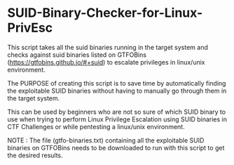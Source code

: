 # SUID-Binary-Checker-for-Linux-PrivEsc

This script takes all the suid binaries running in the target system and checks against suid binaries listed on GTFOBins (https://gtfobins.github.io/#+suid) to escalate privileges in linux/unix environment.

The PURPOSE of creating this script is to save time by automatically finding the exploitable SUID binaries without having to manually go through them in the target system. 

This can be used by beginners who are not so sure of which SUID binary to use when trying to perform Linux Privilege Escalation using SUID binaries in CTF Challenges or while pentesting a linux/unix environment.

NOTE : The file (gtfo-binaries.txt) containing all the exploitable SUID binaries on GTFOBins needs to be downloaded to run with this script to get the desired results.
